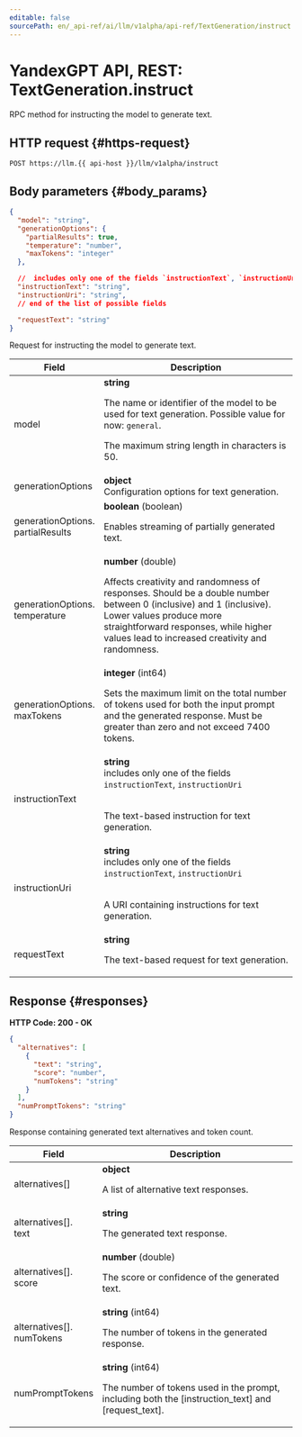 ```yaml
---
editable: false
sourcePath: en/_api-ref/ai/llm/v1alpha/api-ref/TextGeneration/instruct.md
---
```


# YandexGPT API, REST: TextGeneration.instruct
RPC method for instructing the model to generate text.
 

 
## HTTP request {#https-request}
```
POST https://llm.{{ api-host }}/llm/v1alpha/instruct
```
 
## Body parameters {#body_params}
 
```json 
{
  "model": "string",
  "generationOptions": {
    "partialResults": true,
    "temperature": "number",
    "maxTokens": "integer"
  },

  //  includes only one of the fields `instructionText`, `instructionUri`
  "instructionText": "string",
  "instructionUri": "string",
  // end of the list of possible fields

  "requestText": "string"
}
```
Request for instructing the model to generate text.
 
Field | Description
--- | ---
model | **string**<br><p>The name or identifier of the model to be used for text generation. Possible value for now: ``general``.</p> <p>The maximum string length in characters is 50.</p> 
generationOptions | **object**<br>Configuration options for text generation.
generationOptions.<br>partialResults | **boolean** (boolean)<br><p>Enables streaming of partially generated text.</p> 
generationOptions.<br>temperature | **number** (double)<br><p>Affects creativity and randomness of responses. Should be a double number between 0 (inclusive) and 1 (inclusive). Lower values produce more straightforward responses, while higher values lead to increased creativity and randomness.</p> 
generationOptions.<br>maxTokens | **integer** (int64)<br><p>Sets the maximum limit on the total number of tokens used for both the input prompt and the generated response. Must be greater than zero and not exceed 7400 tokens.</p> 
instructionText | **string** <br> includes only one of the fields `instructionText`, `instructionUri`<br><br><p>The text-based instruction for text generation.</p> 
instructionUri | **string** <br> includes only one of the fields `instructionText`, `instructionUri`<br><br><p>A URI containing instructions for text generation.</p> 
requestText | **string**<br><p>The text-based request for text generation.</p> 
 
## Response {#responses}
**HTTP Code: 200 - OK**

```json 
{
  "alternatives": [
    {
      "text": "string",
      "score": "number",
      "numTokens": "string"
    }
  ],
  "numPromptTokens": "string"
}
```
Response containing generated text alternatives and token count.
 
Field | Description
--- | ---
alternatives[] | **object**<br><p>A list of alternative text responses.</p> 
alternatives[].<br>text | **string**<br><p>The generated text response.</p> 
alternatives[].<br>score | **number** (double)<br><p>The score or confidence of the generated text.</p> 
alternatives[].<br>numTokens | **string** (int64)<br><p>The number of tokens in the generated response.</p> 
numPromptTokens | **string** (int64)<br><p>The number of tokens used in the prompt, including both the [instruction_text] and [request_text].</p> 